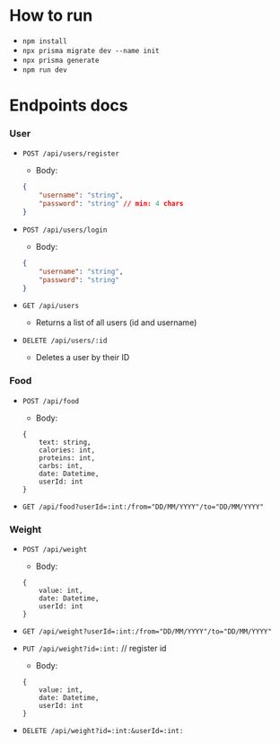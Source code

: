 
# How to run

* `npm install`
* `npx prisma migrate dev --name init`
* `npx prisma generate`
* `npm run dev`


# Endpoints docs

### User

* `POST /api/users/register`
    - Body:
    ```json
    {
        "username": "string",
        "password": "string" // min: 4 chars
    }
    ```

* `POST /api/users/login`
    - Body:
    ```json
    {
        "username": "string",
        "password": "string"
    }
    ```

* `GET /api/users`
    - Returns a list of all users (id and username)

* `DELETE /api/users/:id`
    - Deletes a user by their ID


### Food
*  `POST /api/food`
    - Body:
    ```
    {
        text: string,
        calories: int,
        proteins: int,
        carbs: int,
        date: Datetime,
        userId: int
    }
    ```

* `GET /api/food?userId=:int:/from="DD/MM/YYYY"/to="DD/MM/YYYY"`

### Weight
*  `POST /api/weight`
    - Body:
    ```
    {
        value: int,
        date: Datetime,
        userId: int
    }
    ```

* `GET /api/weight?userId=:int:/from="DD/MM/YYYY"/to="DD/MM/YYYY"`

* `PUT /api/weight?id=:int:` // register id
    - Body:
    ```
    {
        value: int,
        date: Datetime,
        userId: int
    }
    ```

* `DELETE /api/weight?id=:int:&userId=:int:`




